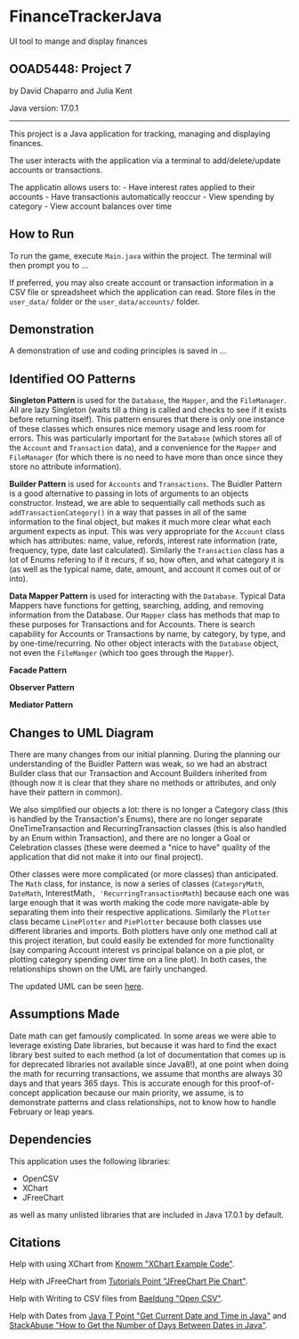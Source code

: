 # FinanceTrackerJava
UI tool to mange and display finances


## OOAD5448: Project 7
by David Chaparro and Julia Kent

Java version: 17.0.1

--------------------------------

This project is a Java application for tracking, managing and displaying finances.

The user interacts with the application via a terminal to add/delete/update accounts or transactions.

The applicatin allows users to:
    - Have interest rates applied to their accounts
    - Have transactionis automatically reoccur
    - View spending by category
    - View account balances over time


## How to Run

To run the game, execute `Main.java` within the project. The terminal will then prompt you to ...

If preferred, you may also create account or transaction information in a CSV file or spreadsheet which the application can read. Store files in the `user_data/` folder or the `user_data/accounts/` folder.


## Demonstration

A demonstration of use and coding principles is saved in ...


## Identified OO Patterns

**Singleton Pattern** is used for the `Database`, the `Mapper`, and the `FileManager`.
All are lazy Singleton (waits till a thing is called and checks to see if it exists before returning itself).
This pattern ensures that there is only one instance of these classes which ensures nice memory usage and less room for errors.
This was particularly important for the `Database` (which stores all of the `Account` and `Transaction` data), and a convenience for the `Mapper` and `FileManager` (for which there is no need to have more than once since they store no attribute information).

**Builder Pattern** is used for `Accounts` and `Transactions`.
The Buidler Pattern is a good alternative to passing in lots of arguments to an objects constructor.
Instead, we are able to sequentially call methods such as `addTransactionCategory()` in a way that passes in all of the same information to the final object, but makes it much more clear what each argument expects as input.
This was very appropriate for the `Account` class which has attributes: name, value, refords, interest rate information (rate, frequency, type, date last calculated). Similarly the `Transaction` class has a lot of Enums refering to if it recurs, if so, how often, and what category it is (as well as the typical name, date, amount, and account it comes out of or into).

**Data Mapper Pattern** is used for interacting with the `Database`.
Typical Data Mappers have functions for getting, searching, adding, and removing information from the Database.
Our `Mapper` class has methods that map to these purposes for Transactions and for Accounts.
There is search capability for Accounts or Transactions by name, by category, by type, and by one-time/recurring.
No other object interacts with the `Database` object, not even the `FileManger` (which too goes through the `Mapper`).

**Facade Pattern** 

**Observer Pattern**

**Mediator Pattern**

## Changes to UML Diagram

There are many changes from our initial planning. During the planning our understanding of the Buidler Pattern was weak, so we had an abstract Builder class that our Transaction and Account Builders inherited from (though now it is clear that they share no methods or attributes, and only have their pattern in common).

We also simplified our objects a lot: there is no longer a Category class (this is handled by the Transaction's Enums), there are no longer separate OneTimeTransaction and RecurringTransaction classes (this is also handled by an Enum within Transaction), and there are no longer a Goal or Celebration classes (these were deemed a "nice to have" quality of the application that did not make it into our final project).

Other classes were more complicated (or more classes) than anticipated. The `Math` class, for instance, is now a series of classes (`CategoryMath`, `DateMath`, InterestMath`, 'RecurringTransactionMath`) because each one was large enough that it was worth making the code more navigate-able by separating them into their respective applications. Similarly the `Plotter` class became `LinePlotter` and `PiePlotter` because both classes use different libraries and imports. Both plotters have only one method call at this project iteration, but could easily be extended for more functionality (say comparing Account interest vs principal balance on a pie plot, or plotting category spending over time on a line plot). In both cases, the relationships shown on the UML are fairly unchanged.

The updated UML can be seen [here]("FinanceTrackerClassDiagram_P7.drawio.png").

## Assumptions Made

Date math can get famously complicated. In some areas we were able to leverage existing Date libraries, but because it was hard to find the exact library best suited to each method (a lot of documentation that comes up is for deprecated libraries not available since Java8!), at one point when doing the math for recurring transactions, we assume that months are always 30 days and that years 365 days. This is accurate enough for this proof-of-concept application because our main priority, we assume, is to demonstrate patterns and class relationships, not to know how to handle February or leap years.

## Dependencies

This application uses the following libraries:
  - OpenCSV
  - XChart
  - JFreeChart

as well as many unlisted libraries that are included in Java 17.0.1 by default.

## Citations

Help with using XChart from [Knowm "XChart Example Code"](https://knowm.org/open-source/xchart/xchart-example-code/).

Help with JFreeChart from [Tutorials Point "JFreeChart Pie Chart"](https://www.tutorialspoint.com/jfreechart/jfreechart_pie_chart.htm).

Help with Writing to CSV files from [Baeldung "Open CSV"](https://www.baeldung.com/opencsv).

Help with Dates from [Java T Point "Get Current Date and Time in Java"](https://www.javatpoint.com/java-get-current-date) and [StackAbuse "How to Get the Number of Days Between Dates in Java"](https://stackabuse.com/how-to-get-the-number-of-days-between-dates-in-java/).
